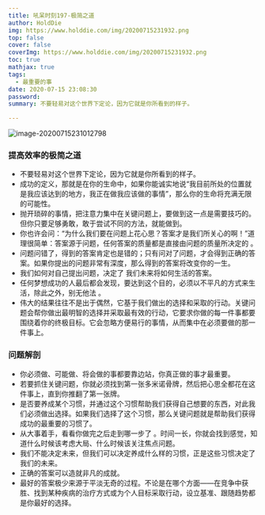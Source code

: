 ```yaml
---
title: 吼呆时刻197-极简之道
author: HoldDie
img: https://www.holddie.com/img/20200715231932.png
top: false
cover: false
coverImg: https://www.holddie.com/img/20200715231932.png
toc: true
mathjax: true
tags:
  - 最重要的事
date: 2020-07-15 23:08:30
password:
summary: 不要轻易对这个世界下定论，因为它就是你所看到的样子。

---
```


![image-20200715231012798](https://www.holddie.com/img/20200715231932.png)

### 提高效率的极简之道

- 不要轻易对这个世界下定论，因为它就是你所看到的样子。
- 成功的定义，那就是在你的生命中，如果你能诚实地说“我目前所处的位置就是我应该达到的地方，我正在做我应该做的事情”，那么你的生命将充满无限的可能性。
- 抛开琐碎的事情，把注意力集中在关键问题上，要做到这一点是需要技巧的。但你只要足够勇敢，敢于尝试不同的方法，就能做到。
- 你也许会问：“为什么我们要在问题上花心思？答案才是我们所关心的啊！”道理很简单：答案源于问题，任何答案的质量都是直接由问题的质量所决定的 。
- 问题问错了，得到的答案肯定也是错的；只有问对了问题，才会得到正确的答案。如果你提出的问题非常有深度，那么得到的答案将改变你的一生。
- 我们如何对自己提出问题，决定了 我们未来将如何生活的答案。
- 任何梦想成功的人最后都会发现，要达到这个目的，必须以不平凡的方式来生活，除此之外，别无他法 。
- 伟大的结果往往不是出于偶然，它基于我们做出的选择和采取的行动。关键问题会帮你做出最明智的选择并采取最有效的行动，它要求你做的每一件事都要围绕着你的终极目标。它会忽略方便易行的事情，从而集中在必须要做的那一件事上。

### 问题解剖

- 你必须做、可能做、将会做的事都要靠边站，你真正做的事才最重要。
- 若要抓住关键问题，你就必须找到第一张多米诺骨牌，然后把心思全都花在这件事上，直到你推翻了第一张牌。
- 是否要养成某个习惯，并通过这个习惯帮助我们获得自己想要的东西，对此我们必须做出选择。如果我们选择了这个习惯，那么关键问题就是帮助我们获得成功的最重要的习惯了。
- 从大事着手，看看你做完之后走到哪一步了 。时间一长，你就会找到感觉，知道什么时候该考虑大局、什么时候该关注焦点问题。
- 我们不能决定未来，但我们可以决定养成什么样的习惯，正是这些习惯决定了我们的未来。
- 正确的答案可以造就非凡的成就。
- 最好的答案极少来源于平淡无奇的过程。不论是在哪个方面——在竞争中获胜、找到某种疾病的治疗方式或为个人目标采取行动，设立基准、跟随趋势都是你最好的选择。

